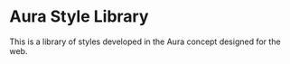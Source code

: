 # Aura Style Library
 This is a library of styles developed in the Aura concept designed for the web.
